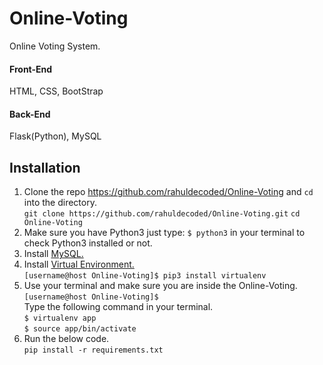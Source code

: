 # Online-Voting
Online Voting System.
#### Front-End
HTML, CSS, BootStrap

#### Back-End
Flask(Python), MySQL

## Installation
1. Clone the repo https://github.com/rahuldecoded/Online-Voting and `cd` into the directory.  
   `git clone https://github.com/rahuldecoded/Online-Voting.git`
   `cd Online-Voting`
2. Make sure you have Python3 just type: `$ python3` in your terminal to check Python3 installed or not.
3. Install [MySQL.](https://dev.mysql.com/downloads/installer/)
4. Install [Virtual Environment.](https://virtualenv.pypa.io/en/stable/installation/)  
`[username@host Online-Voting]$ pip3 install virtualenv`
5. Use your terminal and make sure you are inside the Online-Voting.  
   `[username@host Online-Voting]$`  
Type the following command in your terminal.  
   `$ virtualenv app`  
   `$ source app/bin/activate`
7. Run the below code.  
`pip install -r requirements.txt`
